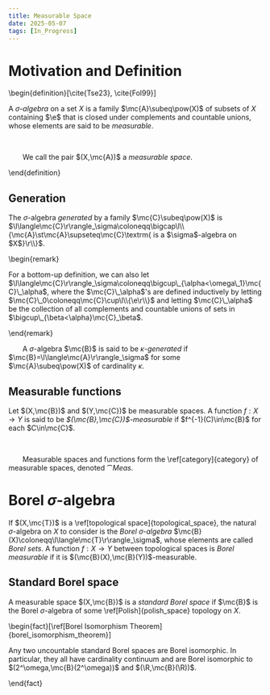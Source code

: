 ```yaml
---
title: Measurable Space
date: 2025-05-07
tags: [In_Progress]
---
```


# Motivation and Definition

\begin{definition}[\cite{Tse23}, \cite{Fol99}]

A _$\sigma$-algebra_ on a set $X$ is a family $\mc{A}\subeq\pow(X)$ of subsets of $X$ containing $\e$ that is closed under complements and countable unions, whose elements are said to be _measurable_.

<br>

&emsp;&emsp;We call the pair $(X,\mc{A})$ a _measurable space_.

\end{definition}

## Generation

The $\sigma$-algebra _generated_ by a family $\mc{C}\subeq\pow(X)$ is $\l\langle\mc{C}\r\rangle_\sigma\coloneqq\bigcap\l\\{\mc{A}\st\mc{A}\supseteq\mc{C}\textrm{ is a $\sigma$-algebra on $X$}\r\\}$.

\begin{remark}

For a bottom-up definition, we can also let $\l\langle\mc{C}\r\rangle_\sigma\coloneqq\bigcup\_{\alpha<\omega\_1}\mc{C}\_\alpha$, where the $\mc{C}\_\alpha$'s are defined inductively by letting $\mc{C}\_0\coloneqq\mc{C}\cup\l\\{\e\r\\}$ and letting $\mc{C}\_\alpha$ be the collection of all complements and countable unions of sets in $\bigcup\_{\beta<\alpha}\mc{C}_\beta$.

\end{remark}

&emsp;&emsp;A $\sigma$-algebra $\mc{B}$ is said to be _$\kappa$-generated_ if $\mc{B}=\l\langle\mc{A}\r\rangle_\sigma$ for some $\mc{A}\subeq\pow(X)$ of cardinality $\kappa$.

## Measurable functions

Let $(X,\mc{B})$ and $(Y,\mc{C})$ be measurable spaces. A function $f:X\to Y$ is said to be _$(\mc{B},\mc{C})$-measurable_ if $f^{-1}(C)\in\mc{B}$ for each $C\in\mc{C}$.

<br>

&emsp;&emsp;Measurable spaces and functions form the \ref[category]{category} of measurable spaces, denoted $\cat{Meas}$.

# Borel $\sigma$-algebra

If $(X,\mc{T})$ is a \ref[topological space]{topological_space}, the natural $\sigma$-algebra on $X$ to consider is the _Borel $\sigma$-algebra_ $\mc{B}(X)\coloneqq\l\langle\mc{T}\r\rangle_\sigma$, whose elements are called _Borel sets_. A function $f:X\to Y$ between topological spaces is _Borel measurable_ if it is $(\mc{B}(X),\mc{B}(Y))$-measurable.

## Standard Borel space

A measurable space $(X,\mc{B})$ is a _standard Borel space_ if $\mc{B}$ is the Borel $\sigma$-algebra of some \ref[Polish]{polish_space} topology on $X$.

\begin{fact}[\ref[Borel Isomorphism Theorem]{borel_isomorphism_theorem}]

Any two uncountable standard Borel spaces are Borel isomorphic. In particular, they all have cardinality continuum and are Borel isomorphic to $(2^\omega,\mc{B}(2^\omega))$ and $(\R,\mc{B}(\R))$.

\end{fact}
